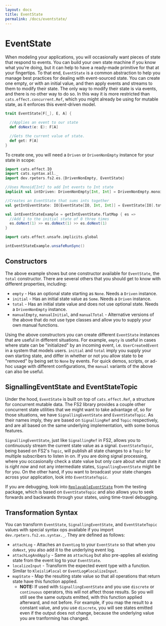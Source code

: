 ```yaml
---
layout: docs
title: EventState
permalink: /docs/eventstate/
---
```

# EventState
When modeling your applications, you will occasionally want pieces of state that respond to events.
You can build your own state machine if you know what you're doing, but it can help to have a ready-made primitive for that at your fingertips.
To that end, `EventState` is a common abstraction to help you manage best practices for dealing with event-sourced state.
You can create one empty, or with an initial value, and then apply events and streams to them to modify their state.
The only way to modify their state is via events, and there is no other way to do so.
In this way it is more restricted than `cats.effect.concurrent.Ref`, which you might already be using for mutable state, as it enforces this event-driven model.

```scala mdoc:compile-only
trait EventState[F[_], E, A] {

  //Applies an event to our state
  def doNext(e: E): F[A]

  //Gets the current value of state.
  def get: F[A]
}
```

To create one, you will need a `Driven` or `DrivenNonEmpty` instance for your state in scope:

```scala mdoc:silent
import cats.effect.IO
import cats.syntax.all._
import dev.rpeters.fs2.es.{DrivenNonEmpty, EventState}

//Uses Monoid[Int] to add Int events to Int state
implicit val intDriven: DrivenNonEmpty[Int, Int] = DrivenNonEmpty.monoid

//Creates an EventState that sums ints together
val getIntEventState: IO[EventState[IO, Int, Int]] = EventState[IO].total[Int, Int](0)

val intEventStateExample = getIntEventState.flatMap { es =>
  //Add 1 to the initial state of 0 three times
  es.doNext(1) >> es.doNext(1) >> es.doNext(1)
}
```
```scala mdoc
import cats.effect.unsafe.implicits.global

intEventStateExample.unsafeRunSync()
```

## Constructors
The above example shows but one constructor available for `EventState`, the `total` constructor.
There are several others that you should get to know with different properties, including:

* `empty` - Has an optional state starting as `None`. Needs a `Driven` instance.
* `initial` - Has an initial state value as `Some`. Needs a `Driven` instance.
* `total` - Has an initial state value and does not use optional state. Needs a `DrivenNonEmpty` instance.
* `manualEmpty`, `manualInitial`, and `manualTotal` - Alternative versions of the above that do not use type classes and allow you to supply your own manual functions.

Using the above constructors you can create different `EventState` instances that are useful in different situations.
For example, `empty` is useful in cases where state can be "initialized" by an incoming event, i.e. `UserCreatedEvent` in a system that models users.
`initial` and `total` imply you supply your own starting state, and differ in whether or not you allow state to be "removed" by being set to `None` by events.
For quick demos, scripts, or ad-hoc usage with different configurations, the `manual` variants of the above can also be useful.

## SignallingEventState and EventStateTopic
Under the hood, `EventState` is built on top of `cats.effect.Ref`, a structure for concurrent mutable data.
The FS2 library provides a couple other concurrent state utilities that we might want to take advantage of, so for those situations, we have `SignallingEventState` and `EventStateTopic`.
As their names imply, they are based on `SignallingRef` and `Topic` respectively, and are all based on the same underlying implementation, with some bonus features.

`SignallingEventState`, just like `SignallingRef` in FS2, allows you to continuously stream the current state value as a signal.
`EventStateTopic`, being based on FS2's `Topic`, will publish all state changes to a `Topic` for multiple subscribers to listen in on.
If you are doing signal processing, where you occasionally check a state value but only care about what state it is *right now* and not any intermediate states, `SignallingEventState` might be for you.
On the other hand, if you want to broadcast your state changes across your application, look into `EventStateTopic`.

If you are debugging, look into [`ReplayableEventState`](testing/) from the testing package, which is based on `EventStateTopic` and also allows you to seek forwards and backwards through your states, using time-travel debugging.

## Transformation Syntax
You can transform `EventState`, `SignallingEventState`, and `EventStateTopic` values with special syntax ops available if you import `dev.rpeters.fs2.es.syntax._`.
They are defined as follows:

* `attachLog` - Attaches an `EventLog` to your `EventState` so that when you `doNext`, you also add it to the underlying event log.
* `attachLogAndApply` - Same as `attachLog` but also pre-applies all existing state from the event log to your `EventState`.
* `localizeInput` - Transform the expected event type with a function. Similar to `Kleisli#local` or `EventLog#localizeInput`.
* `mapState` - Map the resulting state value so that all operations that return state have this function applied.
  * **NOTE:** If used with `SignallingEventState` and you use `discrete` or `continuous` operators, this will not affect those results. So you will still see the same outputs emitted, with this function applied afterward, and not before. For example, if you map the result to a constant value, and you use `discrete`, you will see states emitted even if the output does not change, because the underlying value you are tranforming has changed.